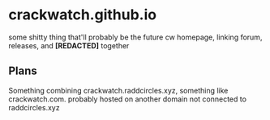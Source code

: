 # crackwatch.github.io
some shitty thing that'll probably be the future cw homepage, linking forum, releases, and **[REDACTED]** together

## Plans

Something combining crackwatch.raddcircles.xyz, something like crackwatch.com. probably hosted on another domain not connected to raddcircles.xyz
